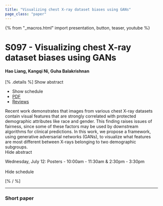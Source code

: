 ```yaml
---
title: "Visualizing chest X-ray dataset biases using GANs"
page_class: "paper"
---
```


{% from "_macros.html" import presentation, button, teaser, youtube %}

# S097 - Visualizing chest X-ray dataset biases using GANs

#### Hao Liang, Kangqi Ni, Guha Balakrishnan

[% .details %]
<a class="toggle_visibility" data-selector=".abstract" data-level="3">Show abstract</a>
- <a class="toggle_visibility" data-selector=".schedule" data-level="3">Show schedule</a>
- <a href="https://openreview.net/pdf?id=bFb3V8ALx4W">PDF</a>
- <a href="https://openreview.net/forum?id=bFb3V8ALx4W">Reviews</a>

<p>
    <span class="abstract">
        Recent work demonstrates that images from various chest X-ray datasets contain visual features that are strongly correlated with protected demographic attributes like race and gender. This finding raises issues of fairness, since some of these factors may be used by downstream algorithms for clinical predictions. In this work, we propose a framework, using generative adversarial networks (GANs), to visualize what features are most different between X-rays belonging to two demographic subgroups.
        <br>
        <span class="actions"><a class="toggle_visibility" data-level="2">Hide abstract</a></span>
    </span>
</p>

<p>
    <span class="schedule">
        Wednesday, July 12: Posters - 10:00am - 11:30am & 2:30pm - 3:30pm<br>
        <br>
        <span class="actions"><a class="toggle_visibility" data-level="2">Hide schedule</a></span>
    </span>
</p>
[% / %]

---


### Short paper
